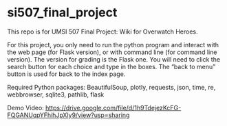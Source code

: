 # si507_final_project
This repo is for UMSI 507 Final Project: Wiki for Overwatch Heroes.

For this project, you only need to run the python program and interact with the web page (for Flask version), or with command line (for command line version). The version for grading is the Flask one. You will need to click the search button for each choice and type in the boxes. The “back to menu” button is used for back to the index page.

Required Python packages:
BeautifulSoup, plotly, requests, json, time, re, webbrowser, sqlite3, pathlib, flask

Demo Video:
https://drive.google.com/file/d/1h9TdejezKcFG-FQGANUqpYFhihJpXly9/view?usp=sharing
